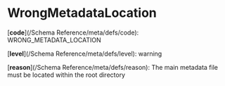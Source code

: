 # WrongMetadataLocation

[**code**](/Schema Reference/meta/defs/code): WRONG_METADATA_LOCATION

[**level**](/Schema Reference/meta/defs/level): warning

[**reason**](/Schema Reference/meta/defs/reason): The main metadata file must be located within the root directory